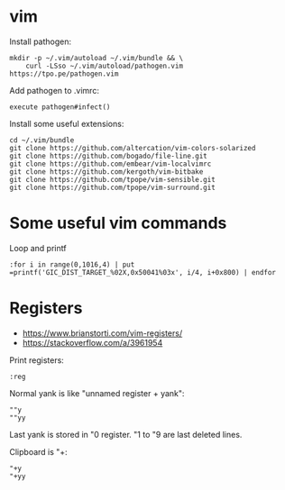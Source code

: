 # vim
Install pathogen:

    mkdir -p ~/.vim/autoload ~/.vim/bundle && \
        curl -LSso ~/.vim/autoload/pathogen.vim https://tpo.pe/pathogen.vim

Add pathogen to .vimrc:

    execute pathogen#infect()

Install some useful extensions:

    cd ~/.vim/bundle
    git clone https://github.com/altercation/vim-colors-solarized
    git clone https://github.com/bogado/file-line.git
    git clone https://github.com/embear/vim-localvimrc
    git clone https://github.com/kergoth/vim-bitbake
    git clone https://github.com/tpope/vim-sensible.git
    git clone https://github.com/tpope/vim-surround.git

# Some useful vim commands
Loop and printf

    :for i in range(0,1016,4) | put =printf('GIC_DIST_TARGET_%02X,0x50041%03x', i/4, i+0x800) | endfor

# Registers
- https://www.brianstorti.com/vim-registers/
- https://stackoverflow.com/a/3961954

Print registers:

    :reg

Normal yank is like "unnamed register + yank":

    ""y
    ""yy

Last yank is stored in "0 register. "1 to "9 are last deleted lines.

Clipboard is "+:

    "+y
    "+yy
